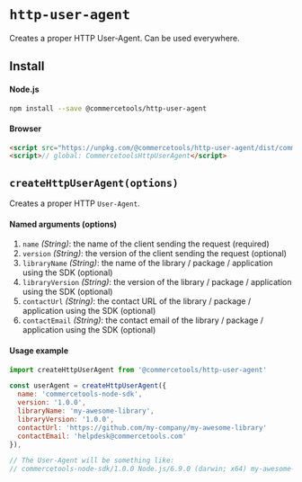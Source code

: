 # `http-user-agent`
Creates a proper HTTP User-Agent. Can be used everywhere.

## Install

#### Node.js
```bash
npm install --save @commercetools/http-user-agent
```

#### Browser
```html
<script src="https://unpkg.com/@commercetools/http-user-agent/dist/commercetools-http-user-agent.min.js"></script>
<script>// global: CommercetoolsHttpUserAgent</script>
```

## `createHttpUserAgent(options)`

Creates a proper HTTP `User-Agent`.

#### Named arguments (options)

1. `name` *(String)*: the name of the client sending the request (required)
2. `version` *(String)*: the version of the client sending the request (optional)
3. `libraryName` *(String)*: the name of the library / package / application using the SDK (optional)
4. `libraryVersion` *(String)*: the version of the library / package / application using the SDK (optional)
5. `contactUrl` *(String)*: the contact URL of the library / package / application using the SDK (optional)
6. `contactEmail` *(String)*: the contact email of the library / package / application using the SDK (optional)


#### Usage example

```js
import createHttpUserAgent from '@commercetools/http-user-agent'

const userAgent = createHttpUserAgent({
  name: 'commercetools-node-sdk',
  version: '1.0.0',
  libraryName: 'my-awesome-library',
  libraryVersion: '1.0.0',
  contactUrl: 'https://github.com/my-company/my-awesome-library'
  contactEmail: 'helpdesk@commercetools.com'
}),

// The User-Agent will be something like:
// commercetools-node-sdk/1.0.0 Node.js/6.9.0 (darwin; x64) my-awesome-library/1.0.0 (+https://github.com/my-company/my-awesome-library; +helpdesk@commercetools.com)
```
